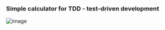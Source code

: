 ### Simple calculator for TDD - test-driven development

![image](https://user-images.githubusercontent.com/79199956/177336249-a65e0db4-521d-45f1-b16a-d5bb180b6ea9.png)
